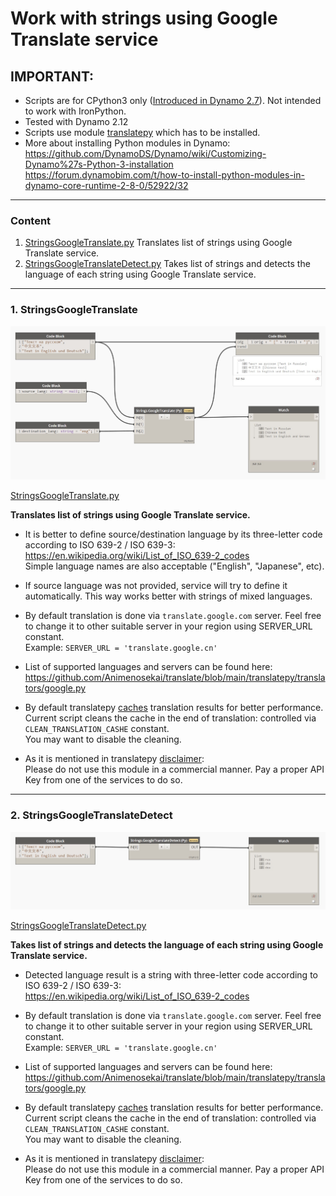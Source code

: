 # Work with strings using Google Translate service

## IMPORTANT:

- Scripts are for CPython3 only ([Introduced in Dynamo 2.7](https://dynamobim.org/dynamo-core-2-7-release/)). Not intended to work with IronPython.
- Tested with Dynamo 2.12
- Scripts use module [translatepy](https://github.com/Animenosekai/translate) which has to be installed.
- More about installing Python modules in Dynamo:\
    https://github.com/DynamoDS/Dynamo/wiki/Customizing-Dynamo%27s-Python-3-installation \
    https://forum.dynamobim.com/t/how-to-install-python-modules-in-dynamo-core-runtime-2-8-0/52922/32

___

### Content
 1. [StringsGoogleTranslate.py](Dynamo/Scripts/GoogleTranslate/python/StringsGoogleTranslate.py)
    Translates list of strings using Google Translate service.
 3. [StringsGoogleTranslateDetect.py](Dynamo/Scripts/GoogleTranslate/python/StringsGoogleTranslateDetect.py)
    Takes list of strings and detects the language of each string using Google Translate service.

___
### 1. StringsGoogleTranslate

![StringsGoogleTranslate_1](images/StringsGoogleTranslate_1.jpg)


[StringsGoogleTranslate.py](Dynamo/Scripts/GoogleTranslate/python/StringsGoogleTranslate.py)

**Translates list of strings using Google Translate service.**

- It is better to define source/destination language by its three-letter code according to ISO 639-2 / ISO 639-3:\
    https://en.wikipedia.org/wiki/List_of_ISO_639-2_codes \
    Simple language names are also acceptable ("English", "Japanese", etc).

- If source language was not provided, service will try to define it automatically.
    This way works better with strings of mixed languages.

- By default translation is done via `translate.google.com` server. Feel free to change it to other suitable server in your region using SERVER_URL constant.\
    Example: `SERVER_URL = 'translate.google.cn'`

- List of supported languages and servers can be found here:\
    https://github.com/Animenosekai/translate/blob/main/translatepy/translators/google.py

- By default translatepy [caches](https://github.com/Animenosekai/translate#caching) translation results for better performance.
    Current script cleans the caсhe in the end of translation:
    controlled via `CLEAN_TRANSLATION_CASHE` constant.\
    You may want to disable the cleaning.

- As it is mentioned in translatepy [disclaimer](https://github.com/Animenosekai/translate#disclaimer):\
    Please do not use this module in a commercial manner.
    Pay a proper API Key from one of the services to do so.
___

### 2. StringsGoogleTranslateDetect

![StringsGoogleTranslateDetect_1](images/StringsGoogleTranslateDetect_1.jpg)

[StringsGoogleTranslateDetect.py](Dynamo/Scripts/GoogleTranslate/python/StringsGoogleTranslateDetect.py)

**Takes list of strings and detects the language of each string using Google Translate service.**

- Detected language result is a string with three-letter code according to ISO 639-2 / ISO 639-3:\
    https://en.wikipedia.org/wiki/List_of_ISO_639-2_codes

- By default translation is done via `translate.google.com` server. Feel free to change it to other suitable server in your region using SERVER_URL constant.\
    Example: `SERVER_URL = 'translate.google.cn'`

- List of supported languages and servers can be found here:
    https://github.com/Animenosekai/translate/blob/main/translatepy/translators/google.py

- By default translatepy [caches](https://github.com/Animenosekai/translate#caching) translation results for better performance.
    Current script cleans the caсhe in the end of translation:
    controlled via `CLEAN_TRANSLATION_CASHE` constant.\
    You may want to disable the cleaning.

- As it is mentioned in translatepy [disclaimer](https://github.com/Animenosekai/translate#disclaimer):\
    Please do not use this module in a commercial manner.
    Pay a proper API Key from one of the services to do so.
